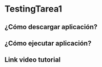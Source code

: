 # TestingTarea1

## ¿Cómo descargar aplicación?

## ¿Cómo ejecutar aplicación?

## Link video tutorial
